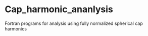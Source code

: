 # Cap_harmonic_ananlysis
Fortran programs for analysis using fully normalized spherical cap harmonics
